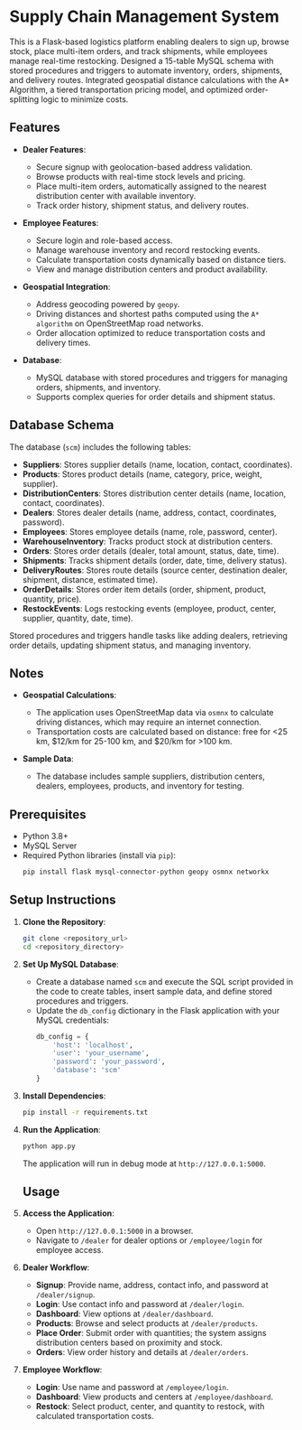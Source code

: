 # Supply Chain Management System

This is a Flask-based logistics platform enabling dealers to sign up, browse stock, place multi-item orders, and track shipments, while employees manage real-time restocking. Designed a 15-table MySQL schema with stored procedures and triggers to automate inventory, orders, shipments, and delivery routes. Integrated geospatial distance calculations with the 
A* Algorithm, a tiered transportation pricing model, and optimized order-splitting logic to minimize costs.

## Features

- **Dealer Features**:
  - Secure signup with geolocation-based address validation.
  - Browse products with real-time stock levels and pricing.
  - Place multi-item orders, automatically assigned to the nearest distribution center with available inventory.
  - Track order history, shipment status, and delivery routes.

- **Employee Features**:
  - Secure login and role-based access.
  - Manage warehouse inventory and record restocking events.
  - Calculate transportation costs dynamically based on distance tiers.
  - View and manage distribution centers and product availability.

- **Geospatial Integration**:
  - Address geocoding powered by `geopy`.
  - Driving distances and shortest paths computed using the `A* algorithm` on OpenStreetMap road networks.
  - Order allocation optimized to reduce transportation costs and delivery times.

- **Database**:
  - MySQL database with stored procedures and triggers for managing orders, shipments, and inventory.
  - Supports complex queries for order details and shipment status.



## Database Schema

The database (`scm`) includes the following tables:
- **Suppliers**: Stores supplier details (name, location, contact, coordinates).
- **Products**: Stores product details (name, category, price, weight, supplier).
- **DistributionCenters**: Stores distribution center details (name, location, contact, coordinates).
- **Dealers**: Stores dealer details (name, address, contact, coordinates, password).
- **Employees**: Stores employee details (name, role, password, center).
- **WarehouseInventory**: Tracks product stock at distribution centers.
- **Orders**: Stores order details (dealer, total amount, status, date, time).
- **Shipments**: Tracks shipment details (order, date, time, delivery status).
- **DeliveryRoutes**: Stores route details (source center, destination dealer, shipment, distance, estimated time).
- **OrderDetails**: Stores order item details (order, shipment, product, quantity, price).
- **RestockEvents**: Logs restocking events (employee, product, center, supplier, quantity, date, time).

Stored procedures and triggers handle tasks like adding dealers, retrieving order details, updating shipment status, and managing inventory.


## Notes

- **Geospatial Calculations**:
  - The application uses OpenStreetMap data via `osmnx` to calculate driving distances, which may require an internet connection.
  - Transportation costs are calculated based on distance: free for <25 km, $12/km for 25-100 km, and $20/km for >100 km.

- **Sample Data**:
  - The database includes sample suppliers, distribution centers, dealers, employees, products, and inventory for testing.

## Prerequisites

- Python 3.8+
- MySQL Server
- Required Python libraries (install via `pip`):
  ```bash
  pip install flask mysql-connector-python geopy osmnx networkx
  ```

## Setup Instructions

1. **Clone the Repository**:
   ```bash
   git clone <repository_url>
   cd <repository_directory>
   ```

2. **Set Up MySQL Database**:
   - Create a database named `scm` and execute the SQL script provided in the code to create tables, insert sample data, and define stored procedures and triggers.
   - Update the `db_config` dictionary in the Flask application with your MySQL credentials:
     ```python
     db_config = {
         'host': 'localhost',
         'user': 'your_username',
         'password': 'your_password',
         'database': 'scm'
     }
     ```

3. **Install Dependencies**:
   ```bash
   pip install -r requirements.txt
   ```

4. **Run the Application**:
   ```bash
   python app.py
   ```
   The application will run in debug mode at `http://127.0.0.1:5000`.

   
   ## Usage

1. **Access the Application**:
   - Open `http://127.0.0.1:5000` in a browser.
   - Navigate to `/dealer` for dealer options or `/employee/login` for employee access.

2. **Dealer Workflow**:
   - **Signup**: Provide name, address, contact info, and password at `/dealer/signup`.
   - **Login**: Use contact info and password at `/dealer/login`.
   - **Dashboard**: View options at `/dealer/dashboard`.
   - **Products**: Browse and select products at `/dealer/products`.
   - **Place Order**: Submit order with quantities; the system assigns distribution centers based on proximity and stock.
   - **Orders**: View order history and details at `/dealer/orders`.

3. **Employee Workflow**:
   - **Login**: Use name and password at `/employee/login`.
   - **Dashboard**: View products and centers at `/employee/dashboard`.
   - **Restock**: Select product, center, and quantity to restock, with calculated transportation costs.
